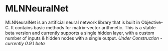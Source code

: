 # MLNNeuralNet
MLNNeuralNet is an artificial neural network library that is built in Objective-C. It contains basic methods for matrix-vector arithmetic. This is a stable beta version and currently supports a single hidden layer, with a custom number of inputs & hidden nodes with a single output.
*Under Construction - currently 0.9.1 beta*

